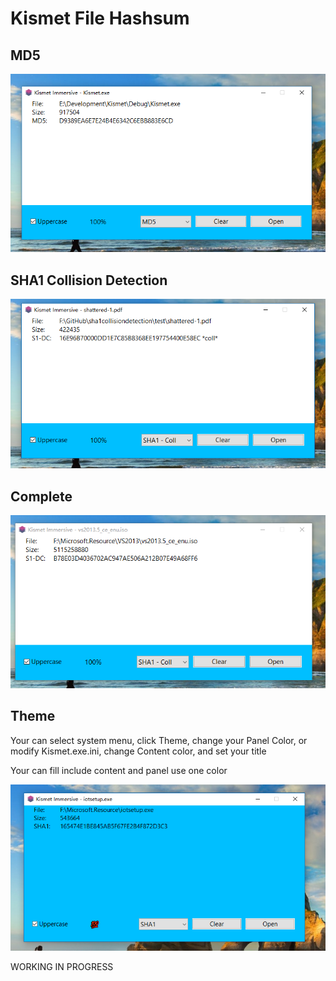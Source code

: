 # Kismet File Hashsum


## MD5

![image](./docs/images/md5.png)

## SHA1 Collision Detection
![image](./docs/images/coll.png)


## Complete

![complete](./docs/images/complete.png)


## Theme 

Your can select system menu, click Theme, change your Panel Color, or modify Kismet.exe.ini,
change Content color, and set your title

Your can fill include content and panel use one color

![onecolor](./docs/images/onecolor.png)


WORKING IN PROGRESS